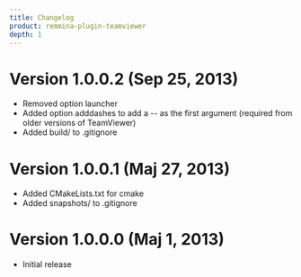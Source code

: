 ```yaml
---
title: Changelog
product: remmina-plugin-teamviewer
depth: 1
---
```


# Version 1.0.0.2 (Sep 25, 2013)
* Removed option launcher
* Added option adddashes to add a -- as the first argument (required from older versions of TeamViewer)
* Added build/ to .gitignore

# Version 1.0.0.1 (Maj 27, 2013)
* Added CMakeLists.txt for cmake
* Added snapshots/ to .gitignore

# Version 1.0.0.0 (Maj 1, 2013)
* Initial release